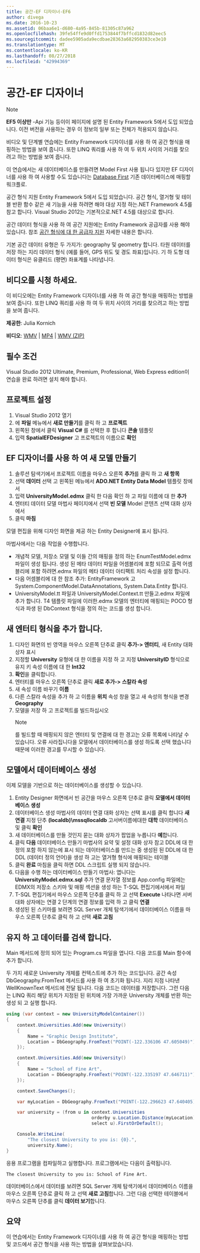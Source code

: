 ```yaml
---
title: 공간-EF 디자이너-EF6
author: divega
ms.date: 2016-10-23
ms.assetid: 06baa6e1-d680-4a95-845b-81305c87a962
ms.openlocfilehash: 39fe54ffe9d0ffd1753844f7bffcd1832d82eec5
ms.sourcegitcommit: dadee5905ada9ecdbae28363a682950383ce3e10
ms.translationtype: MT
ms.contentlocale: ko-KR
ms.lasthandoff: 08/27/2018
ms.locfileid: "42994369"
---
```

# <a name="spatial---ef-designer"></a>공간-EF 디자이너
> [!NOTE]
> **EF5 이상만** -Api 기능 등이이 페이지에 설명 된 Entity Framework 5에서 도입 되었습니다. 이전 버전을 사용하는 경우 이 정보의 일부 또는 전체가 적용되지 않습니다.

비디오 및 단계별 연습에는 Entity Framework 디자이너를 사용 하 여 공간 형식을 매핑하는 방법을 보여 줍니다. 또한 LINQ 쿼리를 사용 하 여 두 위치 사이의 거리를 찾으려고 하는 방법을 보여 줍니다.

이 연습에서는 새 데이터베이스를 만들려면 Model First 사용 됩니다 있지만 EF 디자이너를 사용 하 여 사용할 수도 있습니다는 [Database First](~/ef6/modeling/designer/workflows/database-first.md) 기존 데이터베이스에 매핑할 워크플로.

공간 형식 지원 Entity Framework 5에서 도입 되었습니다. 공간 형식, 열거형 및 테이블 반환 함수 같은 새 기능을 사용 하려면 해야 대상 지정 하는.NET Framework 4.5를 참고 합니다. Visual Studio 2012는 기본적으로.NET 4.5를 대상으로 합니다.

공간 데이터 형식을 사용 하 여 공간 지원에는 Entity Framework 공급자를 사용 해야 있습니다. 참조 [공간 형식에 대 한 공급자 지원](~/ef6/fundamentals/providers/spatial-support.md) 자세한 내용은 합니다.

기본 공간 데이터 유형은 두 가지가: geography 및 geometry 합니다. 타원 데이터를 저장 하는 지리 데이터 형식 (예를 들어, GPS 위도 및 경도 좌표)입니다. 기 하 도형 데이터 형식은 유클리드 (평면) 좌표계를 나타냅니다.

## <a name="watch-the-video"></a>비디오를 시청 하세요.
이 비디오에는 Entity Framework 디자이너를 사용 하 여 공간 형식을 매핑하는 방법을 보여 줍니다. 또한 LINQ 쿼리를 사용 하 여 두 위치 사이의 거리를 찾으려고 하는 방법을 보여 줍니다.

**제공한**: Julia Kornich

**비디오**: [WMV](http://download.microsoft.com/download/E/C/9/EC9E6547-8983-4C1F-A919-D33210E4B213/HDI-ITPro-MSDN-winvideo-spatialwithdesigner.wmv) | [MP4](http://download.microsoft.com/download/E/C/9/EC9E6547-8983-4C1F-A919-D33210E4B213/HDI-ITPro-MSDN-mp4video-spatialwithdesigner.m4v) | [WMV (ZIP)](http://download.microsoft.com/download/E/C/9/EC9E6547-8983-4C1F-A919-D33210E4B213/HDI-ITPro-MSDN-winvideo-spatialwithdesigner.zip)

## <a name="pre-requisites"></a>필수 조건

Visual Studio 2012 Ultimate, Premium, Professional, Web Express edition이 연습을 완료 하려면 설치 해야 합니다.

## <a name="set-up-the-project"></a>프로젝트 설정

1.  Visual Studio 2012 열기
2.  에 **파일** 메뉴에서 **새로 만들기**를 클릭 하 고 **프로젝트**
3.  왼쪽된 창에서 클릭 **Visual C\#** 를 선택한 후 합니다 **콘솔** 템플릿
4.  입력 **SpatialEFDesigner** 고 프로젝트의 이름으로 **확인**

## <a name="create-a-new-model-using-the-ef-designer"></a>EF 디자이너를 사용 하 여 새 모델 만들기

1.  솔루션 탐색기에서 프로젝트 이름을 마우스 오른쪽 **추가**를 클릭 하 고 **새 항목**
2.  선택 **데이터** 선택 고 왼쪽된 메뉴에서 **ADO.NET Entity Data Model** 템플릿 창에서
3.  입력 **UniversityModel.edmx** 클릭 한 다음 확인 하 고 파일 이름에 대 한 **추가**
4.  엔터티 데이터 모델 마법사 페이지에서 선택 **빈 모델** Model 콘텐츠 선택 대화 상자에서
5.  클릭 **마침**

모델 편집을 위해 디자인 화면을 제공 하는 Entity Designer에 표시 됩니다.

마법사에서는 다음 작업을 수행합니다.

-   개념적 모델, 저장소 모델 및 이들 간의 매핑을 정의 하는 EnumTestModel.edmx 파일이 생성 됩니다. 생성 된 메타 데이터 파일을 어셈블리에 포함 되므로 출력 어셈블리에 포함 하려면.edmx 파일의 메타 데이터 아티팩트 처리 속성을 설정 합니다.
-   다음 어셈블리에 대 한 참조 추가: EntityFramework 고 System.ComponentModel.DataAnnotations, System.Data.Entity 합니다.
-   UniversityModel.tt 파일과 UniversityModel.Context.tt 만들고.edmx 파일에 추가 합니다. T4 템플릿 파일에 이러한.edmx 모델의 엔터티에 매핑되는 POCO 형식과 파생 된 DbContext 형식을 정의 하는 코드를 생성 합니다.

## <a name="add-a-new-entity-type"></a>새 엔터티 형식을 추가 합니다.

1.  디자인 화면의 빈 영역을 마우스 오른쪽 단추로 클릭 **추가-&gt; 엔터티**, 새 Entity 대화 상자 표시
2.  지정할 **University** 유형에 대 한 이름을 지정 하 고 지정 **UniversityID** 형식으로 유지 키 속성 이름에 대 한 **Int32**
3.  **확인**을 클릭합니다.
4.  엔터티를 마우스 오른쪽 단추로 클릭 **새로 추가-&gt; 스칼라 속성**
5.  새 속성 이름 바꾸기 **이름**
6.  다른 스칼라 속성을 추가 하 고 이름을 **위치** 속성 창을 열고 새 속성의 형식을 변경 **Geography**
7.  모델을 저장 하 고 프로젝트를 빌드하십시오
    > [!NOTE]
    > 를 빌드할 때 매핑되지 않은 엔터티 및 연결에 대 한 경고는 오류 목록에 나타날 수 있습니다. 오류 사라집니다을 모델에서 데이터베이스를 생성 하도록 선택 했습니다 때문에 이러한 경고를 무시할 수 있습니다.

## <a name="generate-database-from-model"></a>모델에서 데이터베이스 생성

이제 모델을 기반으로 하는 데이터베이스를 생성할 수 있습니다.

1.  Entity Designer 화면에서 빈 공간을 마우스 오른쪽 단추로 클릭 **모델에서 데이터베이스 생성**
2.  데이터베이스 생성 마법사의 데이터 연결 대화 상자는 선택 표시를 클릭 합니다 **새 연결** 지정 단추 **(localdb)\\mssqllocaldb** 고서버이름에대한 **대학** 데이터베이스 및 클릭 **확인**
3.  새 데이터베이스를 만들 것인지 묻는 대화 상자가 팝업을 누릅니다 **예**합니다.
4.  클릭 **다음** 데이터베이스 만들기 마법사의 요약 및 설정 대화 상자 참고 DDL에 대 한 정의 포함 하지 않는에 표시 되는 데이터베이스를 만드는 중 생성된 된 DDL에 대 한 DDL (데이터 정의 언어)을 생성 하 고는 열거형 형식에 매핑되는 테이블
5.  클릭 **완료** 마침을 클릭 하면 DDL 스크립트 실행 되지 않습니다.
6.  다음을 수행 하는 데이터베이스 만들기 마법사: 엽니다는 **UniversityModel.edmx.sql** 추가 연결 문자열 정보를 App.config 파일에는 EDMX의 저장소 스키마 및 매핑 섹션을 생성 하는 T-SQL 편집기에서에서 파일
7.  T-SQL 편집기에서 마우스 오른쪽 단추를 클릭 하 고 선택 **Execute** 나타나면 서버 대화 상자에는 연결 2 단계의 연결 정보를 입력 하 고 클릭 **연결**
8.  생성된 된 스키마를 보려면 SQL Server 개체 탐색기에서 데이터베이스 이름을 마우스 오른쪽 단추로 클릭 하 고 선택 **새로 고침**

## <a name="persist-and-retrieve-data"></a>유지 하 고 데이터를 검색 합니다.

Main 메서드에 정의 되어 있는 Program.cs 파일을 엽니다. 다음 코드를 Main 함수에 추가 합니다.

두 가지 새로운 University 개체를 컨텍스트에 추가 하는 코드입니다. 공간 속성 DbGeography.FromText 메서드를 사용 하 여 초기화 됩니다. 지리 지점 나타낸 WellKnownText 메서드에 전달 됩니다. 다음 코드는 데이터를 저장합니다. 그런 다음는 LINQ 쿼리 해당 위치가 지정된 된 위치에 가장 가까운 University 개체를 반환 하는 생성 되 고 실행 합니다.

``` csharp
using (var context = new UniversityModelContainer())
{
    context.Universities.Add(new University()
    {
        Name = "Graphic Design Institute",
        Location = DbGeography.FromText("POINT(-122.336106 47.605049)"),
    });

    context.Universities.Add(new University()
    {
        Name = "School of Fine Art",
        Location = DbGeography.FromText("POINT(-122.335197 47.646711)"),
    });

    context.SaveChanges();

    var myLocation = DbGeography.FromText("POINT(-122.296623 47.640405)");

    var university = (from u in context.Universities
                                orderby u.Location.Distance(myLocation)
                                select u).FirstOrDefault();

    Console.WriteLine(
        "The closest University to you is: {0}.",
        university.Name);
}
```

응용 프로그램을 컴파일하고 실행합니다. 프로그램에서는 다음이 출력됩니다.

```
The closest University to you is: School of Fine Art.
```

데이터베이스에서 데이터를 보려면 SQL Server 개체 탐색기에서 데이터베이스 이름을 마우스 오른쪽 단추로 클릭 하 고 선택 **새로 고침**합니다. 그런 다음 선택한 테이블에서 마우스 오른쪽 단추를 클릭 **데이터 보기**합니다.

## <a name="summary"></a>요약

이 연습에서는 Entity Framework 디자이너를 사용 하 여 공간 형식을 매핑하는 방법 및 코드에서 공간 형식을 사용 하는 방법을 살펴보았습니다. 
